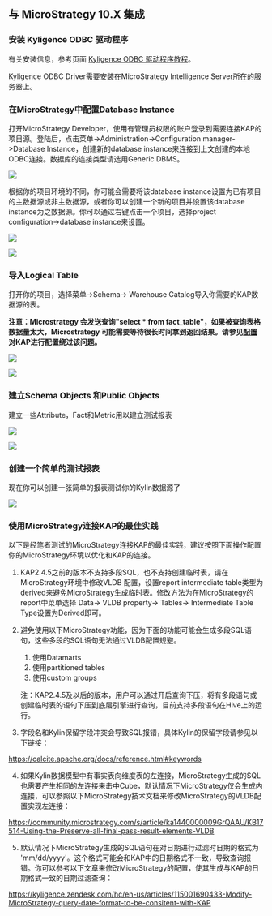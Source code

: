 ## 与 MicroStrategy 10.X 集成

### 安装 Kyligence ODBC 驱动程序

有关安装信息，参考页面 [Kyligence ODBC 驱动程序教程](../driver/kyligence-odbc.cn.md)。

Kyligence ODBC Driver需要安装在MicroStrategy Intelligence Server所在的服务器上。

### 在MicroStrategy中配置Database Instance

打开MicroStrategy Developer，使用有管理员权限的账户登录到需要连接KAP的项目源。登陆后，点击菜单->Administration->Configuration manager->Database Instance，创建新的database instance来连接到上文创建的本地ODBC连接。数据库的连接类型请选用Generic DBMS。

![](images/microstrategy_10_4/picture1.png)



根据你的项目环境的不同，你可能会需要将该database instance设置为已有项目的主数据源或非主数据源，或者你可以创建一个新的项目并设置该database instance为之数据源。你可以通过右键点击一个项目，选择project configuration->database instance来设置。

![](images/microstrategy_10_4/picture5.png)

![](images/microstrategy_10_4/picture6.png)

### 导入Logical Table

打开你的项目，选择菜单->Schema-> Warehouse Catalog导入你需要的KAP数据源的表。

**注意：Microstrategy 会发送查询"select \* from fact\_table"，如果被查询表格数据量太大，Microstrategy 可能需要等待很长时间拿到返回结果。请参见[配置](../config/basic_settings.cn.md#kylinqueryforce-limit)对KAP进行配置绕过该问题。**

![](images/microstrategy_10_4/picture7.png)

![](images/microstrategy_10_4/picture8.png)

### 建立Schema Objects 和Public Objects

建立一些Attribute，Fact和Metric用以建立测试报表

![](images/microstrategy_10_4/picture2.png)

![](images/microstrategy_10_4/picture3.png)

### 创建一个简单的测试报表

现在你可以创建一张简单的报表测试你的Kylin数据源了

![](images/microstrategy_10_4/picture4.png)

### 使用MicroStrategy连接KAP的最佳实践

以下是经笔者测试的MicroStrategy连接KAP的最佳实践，建议按照下面操作配置你的MicroStrategy环境以优化和KAP的连接。

1. KAP2.4.5之前的版本不支持多段SQL，也不支持创建临时表，请在MicroStrategy环境中修改VLDB 配置，设置report intermediate table类型为derived来避免MicroStrategy生成临时表。修改方法为在MicroStrategy的report中菜单选择 Data-> VLDB property-> Tables-> Intermediate Table Type设置为Derived即可。

2. 避免使用以下MicroStrategy功能，因为下面的功能可能会生成多段SQL语句，这些多段的SQL语句无法通过VLDB配置规避。

   1. 使用Datamarts
   2. 使用partitioned tables
   3. 使用custom groups

   注：KAP2.4.5及以后的版本，用户可以通过开启查询下压，将有多段语句或创建临时表的语句下压到底层引擎进行查询，目前支持多段语句在Hive上的运行。

3. 字段名和Kylin保留字段冲突会导致SQL报错，具体Kylin的保留字段请参见以下链接：

https://calcite.apache.org/docs/reference.html#keywords

4. 如果Kylin数据模型中有事实表向维度表的左连接，MicroStrategy生成的SQL也需要产生相同的左连接来击中Cube，默认情况下MicroStrategy仅会生成内连接，可以参照以下MicroStrategy技术文档来修改MicroStrategy的VLDB配置实现左连接：

https://community.microstrategy.com/s/article/ka1440000009GrQAAU/KB17514-Using-the-Preserve-all-final-pass-result-elements-VLDB

5. 默认情况下MicroStrategy生成的SQL语句在对日期进行过滤时日期的格式为 'mm/dd/yyyy'。这个格式可能会和KAP中的日期格式不一致，导致查询报错。你可以参考以下文章来修改MicroStrategy的配置，使其生成与KAP的日期格式一致的日期过滤查询：

https://kyligence.zendesk.com/hc/en-us/articles/115001690433-Modify-MicroStrategy-query-date-format-to-be-consitent-with-KAP